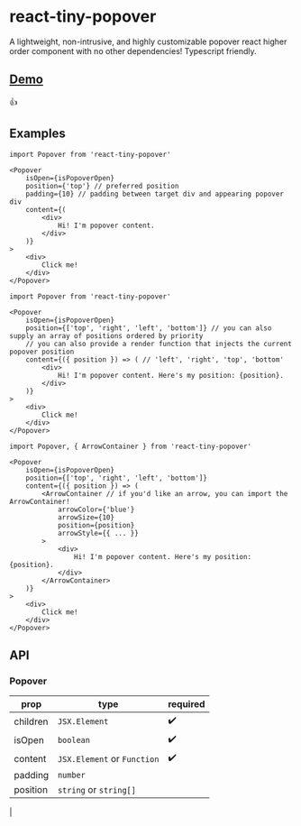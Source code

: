 # react-tiny-popover
A lightweight, non-intrusive, and highly customizable popover react higher order component with no other dependencies! Typescript friendly.

## [Demo](https://alexkatz.github.io/react-popover/)
:+1:
## Examples

```JSX
import Popover from 'react-tiny-popover'

<Popover
    isOpen={isPopoverOpen}
    position={'top'} // preferred position
    padding={10} // padding between target div and appearing popover div
    content={(
        <div>
            Hi! I'm popover content.
        </div>
    )}
>
    <div>
        Click me!
    </div>
</Popover>
```
```JSX
import Popover from 'react-tiny-popover'

<Popover
    isOpen={isPopoverOpen}
    position={['top', 'right', 'left', 'bottom']} // you can also supply an array of positions ordered by priority
    // you can also provide a render function that injects the current popover position
    content={({ position }) => ( // 'left', 'right', 'top', 'bottom'
        <div>
            Hi! I'm popover content. Here's my position: {position}. 
        </div>
    )}
>
    <div>
        Click me!
    </div>
</Popover>
```
```JSX
import Popover, { ArrowContainer } from 'react-tiny-popover'

<Popover
    isOpen={isPopoverOpen}
    position={['top', 'right', 'left', 'bottom']}
    content={({ position }) => (
        <ArrowContainer // if you'd like an arrow, you can import the ArrowContainer!
            arrowColor={'blue'}
            arrowSize={10}
            position={position}
            arrowStyle={{ ... }}
        >
            <div>
                Hi! I'm popover content. Here's my position: {position}.
            </div>
        </ArrowContainer>
    )}
>
    <div>
        Click me!
    </div>
</Popover>
```
## API
### Popover
| <b>prop<b> | type | required |                               
|------------|------|----------|
| children | ```JSX.Element``` | ✔️ |
| isOpen | ```boolean``` | ✔️ |
| content | ```JSX.Element``` or ```Function``` | ✔️ |
| padding | ```number``` | |
| position | ```string``` or ```string[]``` | |
| 
